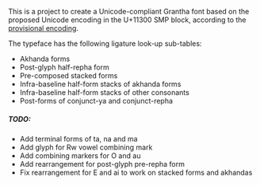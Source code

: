 This is a project to create a Unicode-compliant Grantha font based on the proposed Unicode encoding in the U+11300 SMP block, according to the [provisional encoding](http://std.dkuug.dk/JTC1/SC2/WG2/docs/n4135.pdf).

The typeface has the following ligature look-up sub-tables:

* Akhanda forms
* Post-glyph half-repha form
* Pre-composed stacked forms
* Infra-baseline half-form stacks of akhanda forms
* Infra-baseline half-form stacks of other consonants
* Post-forms of conjunct-ya and conjunct-repha

##### TODO:
* Add terminal forms of ta, na and ma
* Add glyph for Rw vowel combining mark
* Add combining markers for O and au
* Add rearrangement for post-glyph pre-repha form
* Fix rearrangement for E and ai to work on stacked forms and akhandas
